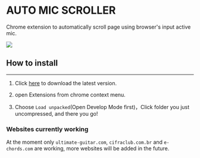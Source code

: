 # AUTO MIC SCROLLER

Chrome extension to automatically scroll page using browser's input active mic.

![](docs/extension-demo-video.gif)

## How to install

---

1. Click [here](https://github.com/mauricioblum/auto-mic-scroller/archive/alpha-0.1.zip) to download the latest version.

2. open Extensions from chrome context menu.

3. Choose `Load unpacked`(Open Develop Mode first)，Click folder you just uncompressed, and there you go!

### Websites currently working

At the moment only `ultimate-guitar.com`, `cifraclub.com.br` and `e-chords.com` are working, more websites will be added in the future.
